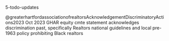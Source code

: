 5-todo-updates

@greaterhartfordassociationofrealtorsAcknowledgementDiscriminatoryActions2023
Oct 2023 GHAR equity cmte statement acknowledges discrimination past, specifically Realtors national guidelines and local pre-1963 policy prohibiting Black realtors